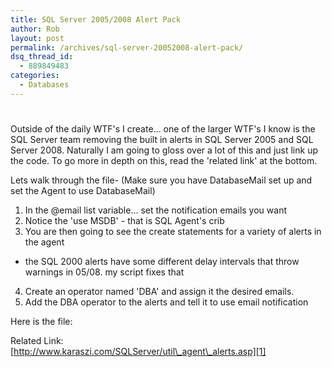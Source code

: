 ```yaml
---
title: SQL Server 2005/2008 Alert Pack
author: Rob
layout: post
permalink: /archives/sql-server-20052008-alert-pack/
dsq_thread_id:
  - 889849483
categories:
  - Databases
---
```

# 

Outside of the daily WTF's I create... one of the larger WTF's I know is the SQL Server team removing the built in alerts in SQL Server 2005 and SQL Server 2008. Naturally I am going to gloss over a lot of this and just link up the code. To go more in depth on this, read the 'related link' at the bottom.

Lets walk through the file- (Make sure you have DatabaseMail set up and set the Agent to use DatabaseMail)

1.  In the @email list variable... set the notification emails you want
2.  Notice the 'use MSDB' - that is SQL Agent's crib
3.  You are then going to see the create statements for a variety of alerts in the agent
*   the SQL 2000 alerts have some different delay intervals that throw warnings in 05/08. my script fixes that

4.  Create an operator named 'DBA' and assign it the desired emails.
5.  Add the DBA operator to the alerts and tell it to use email notification

Here is the file:  


Related Link:  
[http://www.karaszi.com/SQLServer/util\_agent\_alerts.asp][1]

 [1]: http://www.karaszi.com/SQLServer/util_agent_alerts.asp